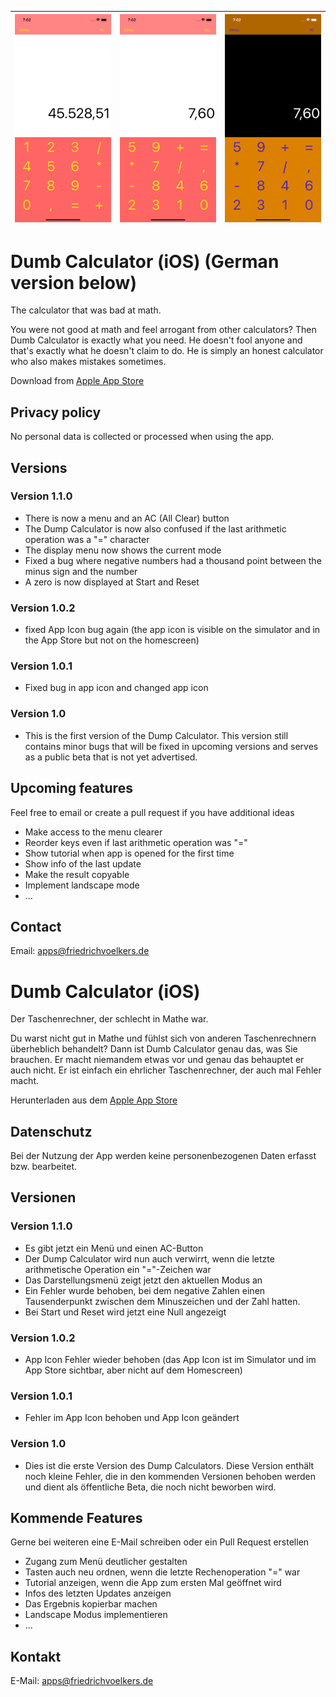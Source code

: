 ![](/source/screenshots/v1.1.0/iPhone_11_1.png)  |  ![](/source/screenshots/v1.1.0/iPhone_11_2.png) | ![](/source/screenshots/v1.1.0/iPhone_11_3.png) 
|---|---|---|

# Dumb Calculator (iOS) (German version below)

The calculator that was bad at math.

You were not good at math and feel arrogant from other calculators? Then Dumb Calculator is exactly what you need. He doesn't fool anyone and that's exactly what he doesn't claim to do. He is simply an honest calculator who also makes mistakes sometimes. 

Download from [Apple App Store](https://apps.apple.com/de/app/dumb-calculator/id1588569890)

## Privacy policy
No personal data is collected or processed when using the app.
## Versions
### Version 1.1.0
- There is now a menu and an AC (All Clear) button
- The Dump Calculator is now also confused if the last arithmetic operation was a "=" character
- The display menu now shows the current mode
- Fixed a bug where negative numbers had a thousand point between the minus sign and the number
- A zero is now displayed at Start and Reset
### Version 1.0.2
- fixed App Icon bug again (the app icon is visible on the simulator and in the App Store but not on the homescreen)
### Version 1.0.1
- Fixed bug in app icon and changed app icon
### Version 1.0
- This is the first version of the Dump Calculator. This version still contains minor bugs that will be fixed in upcoming versions and serves as a public beta that is not yet advertised.

## Upcoming features
Feel free to email or create a pull request if you have additional ideas

- Make access to the menu clearer
- Reorder keys even if last arithmetic operation was "="
- Show tutorial when app is opened for the first time
- Show info of the last update
- Make the result copyable
- Implement landscape mode
- ...

## Contact
Email: apps@friedrichvoelkers.de

# Dumb Calculator (iOS)
Der Taschenrechner, der schlecht in Mathe war.

Du warst nicht gut in Mathe und fühlst sich von anderen Taschenrechnern überheblich behandelt? Dann ist Dumb Calculator genau das, was Sie brauchen. Er macht niemandem etwas vor und genau das behauptet er auch nicht. Er ist einfach ein ehrlicher Taschenrechner, der auch mal Fehler macht. 

Herunterladen aus dem [Apple App Store](https://apps.apple.com/de/app/dumb-calculator/id1588569890)
## Datenschutz
Bei der Nutzung der App werden keine personenbezogenen Daten erfasst bzw. bearbeitet.
## Versionen
### Version 1.1.0
- Es gibt jetzt ein Menü und einen AC-Button
- Der Dump Calculator wird nun auch verwirrt, wenn die letzte arithmetische Operation ein "="-Zeichen war
- Das Darstellungsmenü zeigt jetzt den aktuellen Modus an
- Ein Fehler wurde behoben, bei dem negative Zahlen einen Tausenderpunkt zwischen dem Minuszeichen und der Zahl hatten.
- Bei Start und Reset wird jetzt eine Null angezeigt
### Version 1.0.2
- App Icon Fehler wieder behoben (das App Icon ist im Simulator und im App Store sichtbar, aber nicht auf dem Homescreen)
### Version 1.0.1
- Fehler im App Icon behoben und App Icon geändert
### Version 1.0
- Dies ist die erste Version des Dump Calculators. Diese Version enthält noch kleine Fehler, die in den kommenden Versionen behoben werden und dient als öffentliche Beta, die noch nicht beworben wird.
## Kommende Features
Gerne bei weiteren eine E-Mail schreiben oder ein Pull Request erstellen

- Zugang zum Menü deutlicher gestalten
- Tasten auch neu ordnen, wenn die letzte Rechenoperation "=" war
- Tutorial anzeigen, wenn die App zum ersten Mal geöffnet wird
- Infos des letzten Updates anzeigen
- Das Ergebnis kopierbar machen
- Landscape Modus implementieren
- ...

## Kontakt
E-Mail: apps@friedrichvoelkers.de

